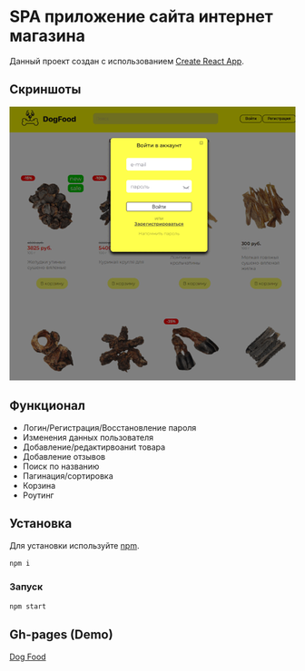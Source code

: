 # SPA приложение сайта интернет магазина

Данный проект создан с использованием [Create React App](https://github.com/facebook/create-react-app).

## Скриншоты
![Screenshots](/public/gif-scr.gif) 

## Функционал

* Логин/Регистрация/Восстановление пароля
* Изменения данных пользователя
* Добавление/редактирвоаниt товара
* Добавление отзывов
* Поиск по названию
* Пагинация/сортировка
* Корзина
* Роутинг

## Установка

Для установки используйте [npm](https://www.npmjs.com/).

```bash
npm i
```

### Запуск

```bash
npm start
```

## Gh-pages (Demo)

[Dog Food](https://qwaniii.github.io/thr_homework3_dogs3/)


